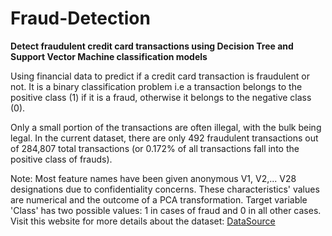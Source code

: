 # Fraud-Detection
__Detect  fraudulent credit card transactions using Decision Tree and Support Vector Machine classification models__

Using financial data to predict if a credit card transaction is fraudulent or not. It is a binary classification problem i.e a transaction belongs to the positive class (1) if it is a fraud, otherwise it belongs to the negative class (0).

Only a small portion of the transactions are often illegal, with the bulk being legal. In the current dataset, there are only 492 fraudulent transactions out of 284,807 total transactions (or 0.172% of all transactions fall into the positive class of frauds).

Note: Most feature names have been given anonymous V1, V2,... V28 designations due to confidentiality concerns. These characteristics' values are numerical and the outcome of a PCA transformation. Target variable 'Class' has two possible values: 1 in cases of fraud and 0 in all other cases. Visit this website for more details about the dataset: [DataSource](https://www.kaggle.com/mlg-ulb/creditcardfraud)
